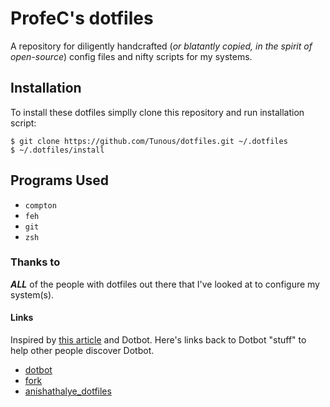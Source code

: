 # ProfeC's dotfiles

A repository for diligently handcrafted (_or blatantly copied, in the spirit of open-source_) config files and nifty scripts for my systems.


## Installation

To install these dotfiles simplly clone this repository and run installation script:

```
$ git clone https://github.com/Tunous/dotfiles.git ~/.dotfiles
$ ~/.dotfiles/install
```

## Programs Used

* `compton`
* `feh`
* `git`
* `zsh`

### Thanks to

***ALL*** of the people with dotfiles out there that I've looked at to configure my system(s).

#### Links

Inspired by [this article](http://www.anishathalye.com/2014/08/03/managing-your-dotfiles/) and Dotbot. Here's links back to
Dotbot "stuff" to help other people discover Dotbot.

* [dotbot](https://github.com/anishathalye/dotbot)
* [fork](https://github.com/anishathalye/dotfiles_template/fork)
* [anishathalye_dotfiles](https://github.com/anishathalye/dotfiles)
